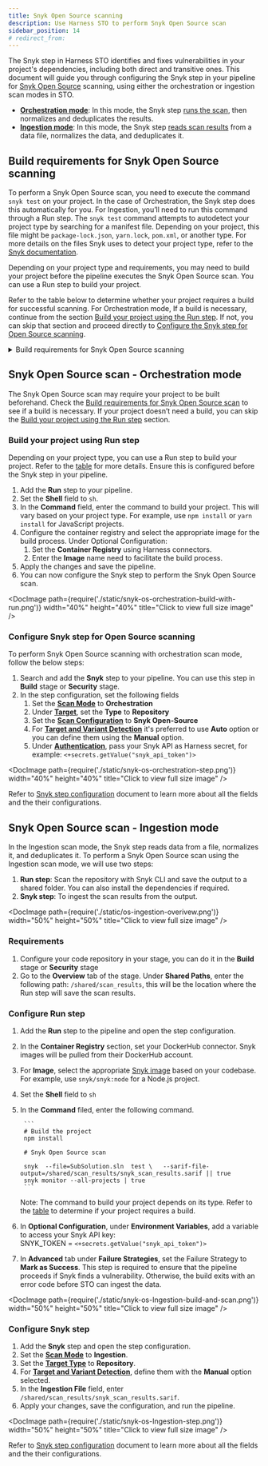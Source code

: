 ```yaml
---
title: Snyk Open Source scanning
description: Use Harness STO to perform Snyk Open Source scan
sidebar_position: 14
# redirect_from:
---
```


The Snyk step in Harness STO identifies and fixes vulnerabilities in your project's dependencies, including both direct and transitive ones. This document will guide you through configuring the Snyk step in your pipeline for [Snyk Open Source](https://docs.snyk.io/scan-using-snyk/snyk-open-source) scanning, using either the orchestration or ingestion scan modes in STO.

- [**Orchestration mode**](#snyk-open-source-scan---orchestration-mode): In this mode, the Snyk step [runs the scan](/docs/security-testing-orchestration/get-started/key-concepts/run-an-orchestrated-scan-in-sto), then normalizes and deduplicates the results.
- [**Ingestion mode**](#snyk-open-source-scan---ingestion-mode): In this mode, the Snyk step [reads scan results](/docs/security-testing-orchestration/get-started/key-concepts/ingest-scan-results-into-an-sto-pipeline) from a data file, normalizes the data, and deduplicates it.

## Build requirements for Snyk Open Source scanning
To perform a Snyk Open Source scan, you need to execute the command `snyk test` on your project. In the case of Orchestration, the Snyk step does this automatically for you. For Ingestion, you’ll need to run this command through a Run step. The `snyk test` command attempts to autodetect your project type by searching for a manifest file. Depending on your project, this file might be `package-lock.json`, `yarn.lock`, `pom.xml`, or another type. For more details on the files Snyk uses to detect your project type, refer to the [Snyk documentation](https://docs.snyk.io/snyk-cli/scan-and-maintain-projects-using-the-cli/snyk-cli-for-open-source#files-snyk-uses-to-detect-the-project-type).

Depending on your project type and requirements, you may need to build your project before the pipeline executes the Snyk Open Source scan. You can use a Run step to build your project.

Refer to the table below to determine whether your project requires a build for successful scanning. For Orchestration mode, If a build is necessary, continue from the section [Build your project using the Run step](#build-your-project-using-run-step). If not, you can skip that section and proceed directly to [Configure the Snyk step for Open Source scanning](#configure-snyk-step-for-open-source-scanning).

<details>


<summary>Build requirements for Snyk Open Source scanning</summary>

| Language | Project Type | Build Required | Notes |
|---|---|---|---|
| JavaScript | npm | No* | Build only required if no `package-lock.json` file present; run `npm install` to generate. |
| JavaScript | Yarn | No* | Build only required if no `yarn.lock` file present; run `yarn install` to generate. |
| Java | Maven | Yes | Run `mvn install` before testing. |
| Java | Gradle | No |  |
| .NET | NuGet | Yes | [Orchestration mode](#snyk-open-source-scan---orchestration-mode) is not supported at the moment. Please use [Ingestion mode](#snyk-open-source-scan---ingestion-mode) instead. |
| Python | Pip | Yes | [Orchestration mode](#snyk-open-source-scan---orchestration-mode) is not supported at the moment. Please use [Ingestion mode](#snyk-open-source-scan---ingestion-mode) instead. |
| Python | Setup.py | Yes | [Orchestration mode](#snyk-open-source-scan---orchestration-mode) is not supported at the moment. Please use [Ingestion mode](#snyk-open-source-scan---ingestion-mode) instead. |
| Python | Poetry | No* | Build only required if no `poetry.lock` file present; run `poetry lock` to generate. |
| Ruby | Bundler | No* | Build only required if no `Gemfile.lock` file present; run `bundle install` to generate. |
| PHP | Composer | No* | Build only required if no `composer.lock` file present; run `composer install` to generate. |
| Scala | SBT | Yes | [Orchestration mode](#snyk-open-source-scan---orchestration-mode) is not supported at the moment. Please use [Ingestion mode](#snyk-open-source-scan---ingestion-mode) instead. |
| Go | Go Modules | Yes | [Orchestration mode](#snyk-open-source-scan---orchestration-mode) is not supported at the moment. Please use [Ingestion mode](#snyk-open-source-scan---ingestion-mode) instead. |
| Swift/Objective-C | CocoaPods | No* | Build only required if no `Podfile.lock` file present; run `pod install` to generate.|

 **Notes:**

*  \* indicates languages where Snyk can typically infer dependencies without building the project, but a build might be necessary depending on specific project configurations.
* Refer to the official Snyk documentation for more details on language-specific [requirements and troubleshooting](https://docs.snyk.io/snyk-cli/scan-and-maintain-projects-using-the-cli/snyk-cli-for-open-source/open-source-projects-that-must-be-built-before-testing-with-the-snyk-cli).

</details>

## Snyk Open Source scan - Orchestration mode
The Snyk Open Source scan may require your project to be built beforehand. Check the [Build requirements for Snyk Open Source scan](#build-requirements-for-snyk-open-source-scanning) to see if a build is necessary. If your project doesn’t need a build, you can skip the [Build your project using the Run step](#build-your-project-using-run-step) section.

### Build your project using Run step
Depending on your project type, you can use a Run step to build your project. Refer to the [table](#build-requirements-for-snyk-open-source-scanning) for more details. Ensure this is configured before the Snyk step in your pipeline.

1. Add the **Run** step to your pipeline.
2. Set the **Shell** field to `sh`.
3. In the **Command** field, enter the command to build your project. This will vary based on your project type. For example, use `npm install` or `yarn install` for JavaScript projects.
4. Configure the container registry and select the appropriate image for the build process. Under Optional Configuration:
    1. Set the **Container Registry** using Harness connectors.
    2. Enter the **Image** name need to facilitate the build process.
5. Apply the changes and save the pipeline.
6. You can now configure the Snyk step to perform the Snyk Open Source scan.

<DocImage path={require('./static/snyk-os-orchestration-build-with-run.png')} width="40%" height="40%" title="Click to view full size image" />


### Configure Snyk step for Open Source scanning

To perform Snyk Open Source scanning with orchestration scan mode, follow the below steps:

1. Search and add the **Snyk** step to your pipeline. You can use this step in **Build** stage or **Security** stage.
2. In the step configuration, set the following fields
    1. Set the [**Scan Mode**](./snyk-scanner-reference#scan-mode) to **Orchestration**
    2. Under [**Target**](./snyk-scanner-reference#target), set the **Type** to **Repository**
    3. Set the [**Scan Configuration**](./snyk-scanner-reference#scan-configuration) to **Snyk Open-Source**
    3. For [**Target and Variant Detection**](./snyk-scanner-reference#target-and-variant-detection) it's preferred to use **Auto** option or you can define them using the **Manual** option.
    5. Under [**Authentication**](./snyk-scanner-reference#authentication), pass your Snyk API as Harness secret, for example: `<+secrets.getValue("snyk_api_token")>`

<DocImage path={require('./static/snyk-os-orchestration-step.png')} width="40%" height="40%" title="Click to view full size image" />

Refer to [Snyk step configuration](./snyk-scanner-reference.md) document to learn more about all the fields and the their configurations.

## Snyk Open Source scan - Ingestion mode

In the Ingestion scan mode, the Snyk step reads data from a file, normalizes it, and deduplicates it. To perform a Snyk Open Source scan using the Ingestion scan mode, we will use two steps:

1. **Run step**: Scan the repository with Snyk CLI and save the output to a shared folder. You can also install the dependencies if required.
2. **Snyk step**: To ingest the scan results from the output.

<DocImage path={require('./static/os-ingestion-overivew.png')} width="50%" height="50%" title="Click to view full size image" />

### Requirements

1. Configure your code repository in your stage, you can do it in the **Build** stage or **Security** stage
2. Go to the **Overview** tab of the stage. Under **Shared Paths**, enter the following path: `/shared/scan_results`, this will be the location where the Run step will save the scan results.


### Configure Run step
1. Add the **Run** step to the pipeline and open the step configuration.
2. In the **Container Registry** section, set your DockerHub connector. Snyk images will be pulled from their DockerHub account.
3. For **Image**, select the appropriate [Snyk image](https://hub.docker.com/r/snyk/snyk) based on your codebase. For example, use `snyk/snyk:node` for a Node.js project.
4. Set the **Shell** field to `sh`
5. In the **Command** filed, enter the following command.

        ```
        # Build the project
        npm install

        # Snyk Open Source scan

        snyk  --file=SubSolution.sln  test \   --sarif-file-output=/shared/scan_results/snyk_scan_results.sarif || true
        snyk monitor --all-projects | true
        ```
    Note: The command to build your project depends on its type. Refer to the [table](#build-requirements-for-snyk-open-source-scanning) to determine if your project requires a build.
6. In **Optional Configuration**, under **Environment Variables**, add a variable to access your Snyk API key: \
SNYK_TOKEN = `<+secrets.getValue("snyk_api_token")>`
7. In **Advanced** tab under **Failure Strategies**, set the Failure Strategy to **Mark as Success**. This step is required to ensure that the pipeline proceeds if Snyk finds a vulnerability. Otherwise, the build exits with an error code before STO can ingest the data.

<DocImage path={require('./static/snyk-os-Ingestion-build-and-scan.png')} width="50%" height="50%" title="Click to view full size image" />

### Configure Snyk step

1. Add the **Snyk** step and open the step configuration.
2. Set the [**Scan Mode**](./snyk-scanner-reference#scan-mode) to **Ingestion**.
3. Set the [**Target Type**](./snyk-scanner-reference#target) to **Repository**.
4. For [**Target and Variant Detection**](./snyk-scanner-reference#target-and-variant-detection), define them with the **Manual** option selected.
5. In the **Ingestion File** field, enter `/shared/scan_results/snyk_scan_results.sarif`.
6. Apply your changes, save the configuration, and run the pipeline.

<DocImage path={require('./static/snyk-os-Ingestion-step.png')} width="50%" height="50%" title="Click to view full size image" />

Refer to [Snyk step configuration](./snyk-scanner-reference.md) document to learn more about all the fields and the their configurations.
